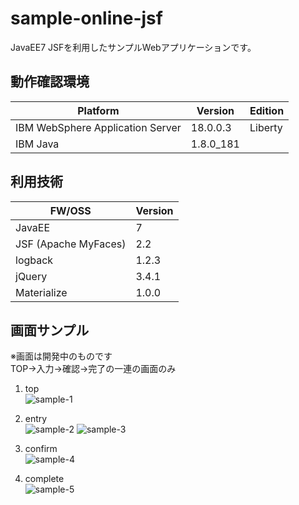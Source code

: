 # sample-online-jsf
JavaEE7 JSFを利用したサンプルWebアプリケーションです。

## 動作確認環境
| Platform | Version | Edition |
| -------- | ------- | ------- |
| IBM WebSphere Application Server | 18.0.0.3 | Liberty |
| IBM Java | 1.8.0_181 | |

## 利用技術
| FW/OSS | Version |
| ------ | ------- |
| JavaEE | 7 |
| JSF (Apache MyFaces) | 2.2 |
| logback | 1.2.3 |
| jQuery | 3.4.1 |
| Materialize | 1.0.0 |

## 画面サンプル
※画面は開発中のものです  
TOP→入力→確認→完了の一連の画面のみ  

1. top  
![sample-1](https://user-images.githubusercontent.com/48148270/71812250-0db16000-30ba-11ea-82cc-c6f60f2a070a.png)
  
  
1. entry  
![sample-2](https://user-images.githubusercontent.com/48148270/71812252-0ee28d00-30ba-11ea-8566-03497dbe7453.png)
![sample-3](https://user-images.githubusercontent.com/48148270/71812254-10ac5080-30ba-11ea-8e44-eb76b6042415.png)
  
1. confirm  
![sample-4](https://user-images.githubusercontent.com/48148270/71812257-11dd7d80-30ba-11ea-820f-c68c9a34c5a2.png)
  
1. complete  
![sample-5](https://user-images.githubusercontent.com/48148270/71812258-13a74100-30ba-11ea-8ee2-7c4d8cf5b945.png)
  
